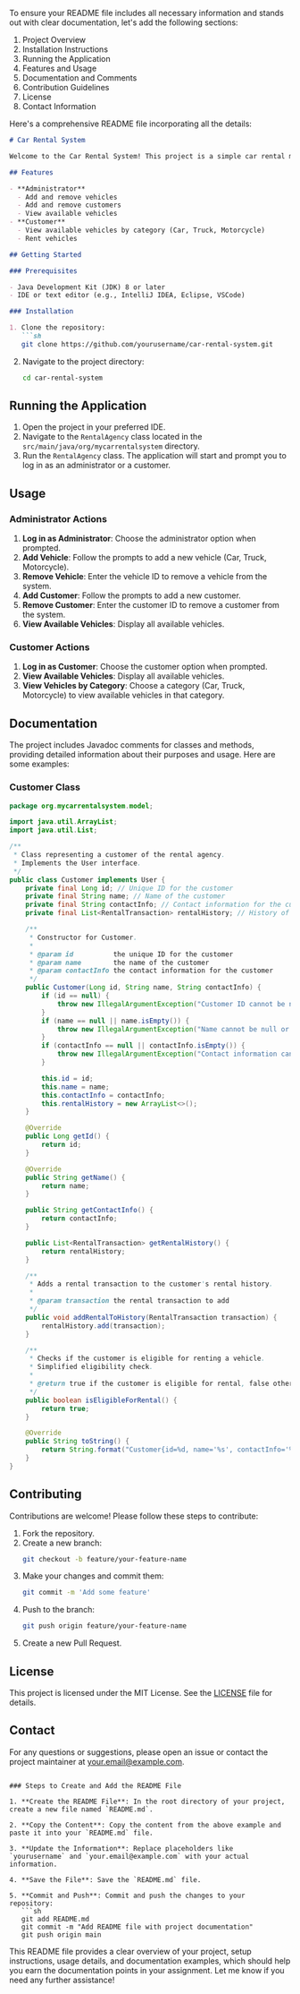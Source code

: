 To ensure your README file includes all necessary information and stands out with clear documentation, let's add the following sections:

1. Project Overview
2. Installation Instructions
3. Running the Application
4. Features and Usage
5. Documentation and Comments
6. Contribution Guidelines
7. License
8. Contact Information

Here's a comprehensive README file incorporating all the details:

```markdown
# Car Rental System

Welcome to the Car Rental System! This project is a simple car rental management system that allows administrators to manage vehicles and customers, and customers to view available vehicles and rent them.

## Features

- **Administrator**
  - Add and remove vehicles
  - Add and remove customers
  - View available vehicles
- **Customer**
  - View available vehicles by category (Car, Truck, Motorcycle)
  - Rent vehicles

## Getting Started

### Prerequisites

- Java Development Kit (JDK) 8 or later
- IDE or text editor (e.g., IntelliJ IDEA, Eclipse, VSCode)

### Installation

1. Clone the repository:
   ```sh
   git clone https://github.com/yourusername/car-rental-system.git
   ```
2. Navigate to the project directory:
   ```sh
   cd car-rental-system
   ```

## Running the Application

1. Open the project in your preferred IDE.
2. Navigate to the `RentalAgency` class located in the `src/main/java/org/mycarrentalsystem` directory.
3. Run the `RentalAgency` class. The application will start and prompt you to log in as an administrator or a customer.

## Usage

### Administrator Actions

1. **Log in as Administrator**: Choose the administrator option when prompted.
2. **Add Vehicle**: Follow the prompts to add a new vehicle (Car, Truck, Motorcycle).
3. **Remove Vehicle**: Enter the vehicle ID to remove a vehicle from the system.
4. **Add Customer**: Follow the prompts to add a new customer.
5. **Remove Customer**: Enter the customer ID to remove a customer from the system.
6. **View Available Vehicles**: Display all available vehicles.

### Customer Actions

1. **Log in as Customer**: Choose the customer option when prompted.
2. **View Available Vehicles**: Display all available vehicles.
3. **View Vehicles by Category**: Choose a category (Car, Truck, Motorcycle) to view available vehicles in that category.

## Documentation

The project includes Javadoc comments for classes and methods, providing detailed information about their purposes and usage. Here are some examples:

### Customer Class

```java
package org.mycarrentalsystem.model;

import java.util.ArrayList;
import java.util.List;

/**
 * Class representing a customer of the rental agency.
 * Implements the User interface.
 */
public class Customer implements User {
    private final Long id; // Unique ID for the customer
    private final String name; // Name of the customer
    private final String contactInfo; // Contact information for the customer
    private final List<RentalTransaction> rentalHistory; // History of rentals by the customer

    /**
     * Constructor for Customer.
     *
     * @param id          the unique ID for the customer
     * @param name        the name of the customer
     * @param contactInfo the contact information for the customer
     */
    public Customer(Long id, String name, String contactInfo) {
        if (id == null) {
            throw new IllegalArgumentException("Customer ID cannot be null");
        }
        if (name == null || name.isEmpty()) {
            throw new IllegalArgumentException("Name cannot be null or empty");
        }
        if (contactInfo == null || contactInfo.isEmpty()) {
            throw new IllegalArgumentException("Contact information cannot be null or empty");
        }

        this.id = id;
        this.name = name;
        this.contactInfo = contactInfo;
        this.rentalHistory = new ArrayList<>();
    }

    @Override
    public Long getId() {
        return id;
    }

    @Override
    public String getName() {
        return name;
    }

    public String getContactInfo() {
        return contactInfo;
    }

    public List<RentalTransaction> getRentalHistory() {
        return rentalHistory;
    }

    /**
     * Adds a rental transaction to the customer's rental history.
     *
     * @param transaction the rental transaction to add
     */
    public void addRentalToHistory(RentalTransaction transaction) {
        rentalHistory.add(transaction);
    }

    /**
     * Checks if the customer is eligible for renting a vehicle.
     * Simplified eligibility check.
     *
     * @return true if the customer is eligible for rental, false otherwise
     */
    public boolean isEligibleForRental() {
        return true;
    }

    @Override
    public String toString() {
        return String.format("Customer{id=%d, name='%s', contactInfo='%s'}", id, name, contactInfo);
    }
}
```

## Contributing

Contributions are welcome! Please follow these steps to contribute:

1. Fork the repository.
2. Create a new branch:
   ```sh
   git checkout -b feature/your-feature-name
   ```
3. Make your changes and commit them:
   ```sh
   git commit -m 'Add some feature'
   ```
4. Push to the branch:
   ```sh
   git push origin feature/your-feature-name
   ```
5. Create a new Pull Request.

## License

This project is licensed under the MIT License. See the [LICENSE](LICENSE) file for details.

## Contact

For any questions or suggestions, please open an issue or contact the project maintainer at your.email@example.com.
```

### Steps to Create and Add the README File

1. **Create the README File**: In the root directory of your project, create a new file named `README.md`.

2. **Copy the Content**: Copy the content from the above example and paste it into your `README.md` file.

3. **Update the Information**: Replace placeholders like `yourusername` and `your.email@example.com` with your actual information.

4. **Save the File**: Save the `README.md` file.

5. **Commit and Push**: Commit and push the changes to your repository:
   ```sh
   git add README.md
   git commit -m "Add README file with project documentation"
   git push origin main
   ```

This README file provides a clear overview of your project, setup instructions, usage details, and documentation examples, which should help you earn the documentation points in your assignment. Let me know if you need any further assistance!